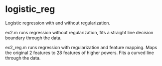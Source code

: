 # logistic_reg
Logistic regression with and without regularization. 


ex2.m runs regression without regularization, fits a straight line decision boundary through the data.


ex2_reg.m runs regression with regularization and feature mapping. Maps the original 2 features to 28 features of higher powers. Fits a curved line through the data.
